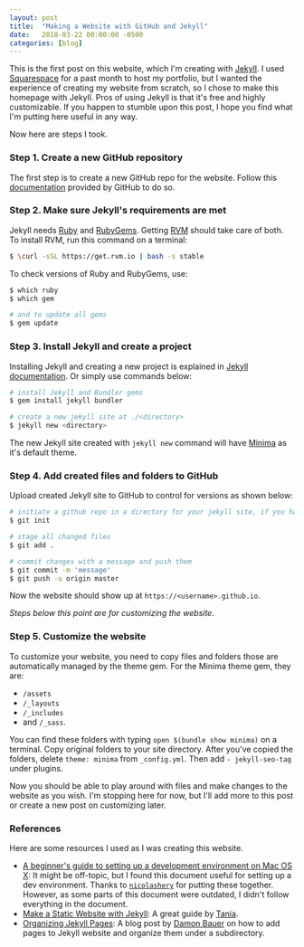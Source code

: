 ```yaml
---
layout: post
title:  "Making a Website with GitHub and Jekyll"
date:   2018-03-22 00:00:00 -0500
categories: [blog]
---
```


This is the first post on this website, which I'm creating with [Jekyll][1]. I used [Squarespace][2] for a past month to host my portfolio, but I wanted the experience of creating my website from scratch, so I chose to make this homepage with Jekyll. Pros of using Jekyll is that it's free and highly customizable. If you happen to stumble upon this post, I hope you find what I'm putting here useful in any way.

Now here are steps I took.
### Step 1. Create a new GitHub repository
The first step is to create a new GitHub repo for the website. Follow this [documentation][7] provided by GitHub to do so.

### Step 2. Make sure Jekyll's requirements are met
Jekyll needs [Ruby][9] and [RubyGems][10]. Getting [RVM][11] should take care of both. To install RVM, run this command on a terminal:
```bash
$ \curl -sSL https://get.rvm.io | bash -s stable
```
To check versions of Ruby and RubyGems, use:
```bash
$ which ruby
$ which gem

# and to update all gems
$ gem update
```

### Step 3. Install Jekyll and create a project
Installing Jekyll and creating a new project is explained in [Jekyll documentation][8]. Or simply use commands below:
```bash
# install Jekyll and Bundler gems
$ gem install jekyll bundler

# create a new jekyll site at ./<directory>
$ jekyll new <directory>
```
The new Jekyll site created with `jekyll new` command will have [Minima][12] as it's default theme.

### Step 4. Add created files and folders to GitHub
Upload created Jekyll site to GitHub to control for versions as shown below:
```bash
# initiate a github repo in a directory for your jekyll site, if you haven't done so already
$ git init

# stage all changed files
$ git add .

# commit changes with a message and push them
$ git commit -m 'message'
$ git push -u origin master
```
Now the website should show up at `https://<username>.github.io`.

*Steps below this point are for customizing the website.*

### Step 5. Customize the website
To customize your website, you need to copy files and folders those are automatically managed by the theme gem. For the Minima theme gem, they are:
* `/assets`
* `/_layouts`
* `/_includes`
* and `/_sass`.

You can find these folders with typing `open $(bundle show minima)` on a terminal. Copy original folders to your site directory. After you've copied the folders, delete `theme: minima` from `_config.yml`. Then add `- jekyll-seo-tag` under plugins.

Now you should be able to play around with files and make changes to the website as you wish. I'm stopping here for now, but I'll add more to this post or create a new post on customizing later.

### References
Here are some resources I used as I was creating this website.

* [A beginner's guide to setting up a development environment on Mac OS X][3]: It might be off-topic, but I found this document useful for setting up a dev environment. Thanks to [`nicolashery`][4] for putting these together. However, as some parts of this document were outdated, I didn't follow everything in the document.
* [Make a Static Website with Jekyll][5]: A great guide by [Tania][6].
* [Organizing Jekyll Pages][13]: A blog post by [Damon Bauer][14] on how to add pages to Jekyll website and organize them under a subdirectory.

[1]: https://jekyllrb.com/
[2]: https://www.squarespace.com/
[3]: https://github.com/nicolashery/mac-dev-setup
[4]: https://github.com/nicolashery
[5]: https://www.taniarascia.com/make-a-static-website-with-jekyll/
[6]: https://www.taniarascia.com/
[7]: https://pages.github.com/
[8]: https://jekyllrb.com/docs/quickstart/
[9]: https://www.ruby-lang.org/en/downloads/
[10]: https://rubygems.org/pages/download
[11]: https://rvm.io/
[12]: https://github.com/jekyll/minima
[13]: http://damonbauer.me/organizing-jekyll-pages/
[14]: http://damonbauer.me/